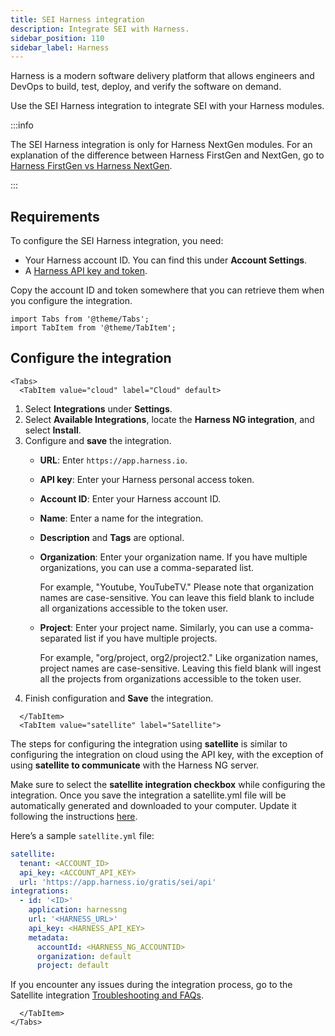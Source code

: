 ```yaml
---
title: SEI Harness integration
description: Integrate SEI with Harness.
sidebar_position: 110
sidebar_label: Harness
---
```


Harness is a modern software delivery platform that allows engineers and DevOps to build, test, deploy, and verify the software on demand.

Use the SEI Harness integration to integrate SEI with your Harness modules.

:::info

The SEI Harness integration is only for Harness NextGen modules. For an explanation of the difference between Harness FirstGen and NextGen, go to [Harness FirstGen vs Harness NextGen](/docs/get-started/harness-first-gen-vs-harness-next-gen).

:::

## Requirements

To configure the SEI Harness integration, you need:

* Your Harness account ID. You can find this under **Account Settings**.
* A [Harness API key and token](/docs/platform/automation/api/add-and-manage-api-keys).

Copy the account ID and token somewhere that you can retrieve them when you configure the integration.

```mdx-code-block
import Tabs from '@theme/Tabs';
import TabItem from '@theme/TabItem';
```

## Configure the integration


```mdx-code-block
<Tabs>
  <TabItem value="cloud" label="Cloud" default>
```

1. Select **Integrations** under **Settings**.
2. Select **Available Integrations**, locate the **Harness NG integration**, and select **Install**.
3. Configure and **save** the integration.
   * **URL**: Enter `https://app.harness.io`.
   * **API key**: Enter your Harness personal access token.
   * **Account ID**: Enter your Harness account ID.
   * **Name**: Enter a name for the integration.
   * **Description** and **Tags** are optional.
   * **Organization**: Enter your organization name. If you have multiple organizations, you can use a comma-separated list.
     
     For example, "Youtube, YouTubeTV." Please note that organization names are case-sensitive. You can leave this field blank to include all organizations accessible to the token user.
   * **Project**: Enter your project name. Similarly, you can use a comma-separated list if you have multiple projects.
     
     For example, "org/project, org2/project2." Like organization names, project names are case-sensitive. Leaving this field blank will ingest all the projects from organizations accessible to the token user.
4. Finish configuration and **Save** the integration.


```mdx-code-block
  </TabItem>
  <TabItem value="satellite" label="Satellite">
```

The steps for configuring the integration using **satellite** is similar to configuring the integration on cloud using the API key, with the exception of using **satellite to communicate** with the Harness NG server.

Make sure to select the **satellite integration checkbox** while configuring the integration. Once you save the integration a satellite.yml file will be automatically generated and downloaded to your computer. Update it following the instructions [here](/docs/software-engineering-insights/sei-ingestion-satellite/satellite-overview).


Here’s a sample `satellite.yml` file:

```yaml
satellite:
  tenant: <ACCOUNT_ID>
  api_key: <ACCOUNT_API_KEY>
  url: 'https://app.harness.io/gratis/sei/api'
integrations:
  - id: '<ID>'
    application: harnessng
    url: '<HARNESS_URL>'
    api_key: <HARNESS_API_KEY>
    metadata:
      accountId: <HARNESS_NG_ACCOUNTID>
      organization: default
      project: default

```

If you encounter any issues during the integration process, go to the Satellite integration [Troubleshooting and FAQs](/docs/software-engineering-insights/sei-ingestion-satellite/satellite-troubleshooting-and-faqs).

```mdx-code-block
  </TabItem>
</Tabs>
```